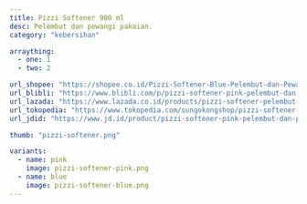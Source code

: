 ```yaml
---
title: Pizzi Softener 900 ml
desc: Pelembut dan pewangi pakaian.
category: "kebersihan"

arraything:
  - one: 1
  - two: 2

url_shopee: "https://shopee.co.id/Pizzi-Softener-Blue-Pelembut-dan-Pewangi-Pakaian-900-mL--i.139061907.6337438850?sp_atk=924a5bec-fafc-4736-94b6-555c9080eff1&xptdk=924a5bec-fafc-4736-94b6-555c9080eff1"
url_blibli: "https://www.blibli.com/p/pizzi-softener-pink-pelembut-dan-pewangi-pakaian-900-ml/ps--DEI-60033-00091?ds=DEI-60033-00091-00001&source=MERCHANT_PAGE&sid=663e5e6bcdfe728a&cnc=false&pickupPointCode=PP-3070151&pid=DEI-60033-00091"
url_lazada: "https://www.lazada.co.id/products/pizzi-softener-pelembut-dan-pewangi-pakaian-i5853370705-s11314690212.html"
url_tokopedia: "https://www.tokopedia.com/sungokongshop/pizzi-softener-pelembut-dan-pewangi-pakaian-pink?extParam=whid%3D7518177"
url_jdid: "https://www.jd.id/product/pizzi-softener-pink-pelembut-dan-pewangi-pakaian-900-ml_609481897/609482522.html"

thumb: "pizzi-softener.png"

variants:
  - name: pink
    image: pizzi-softener-pink.png
  - name: blue
    image: pizzi-softener-blue.png
---
```

